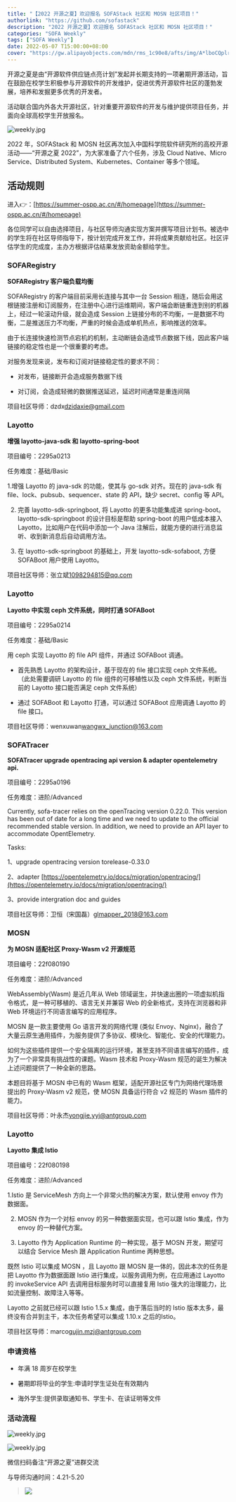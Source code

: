 ```yaml
---
title: "【2022 开源之夏】欢迎报名 SOFAStack 社区和 MOSN 社区项目！"
authorlink: "https://github.com/sofastack"
description: "2022 开源之夏】欢迎报名 SOFAStack 社区和 MOSN 社区项目！"
categories: "SOFA Weekly"
tags: ["SOFA Weekly"]
date: 2022-05-07 T15:00:00+08:00
cover: "https://gw.alipayobjects.com/mdn/rms_1c90e8/afts/img/A*lboCQplrH-IAAAAAAAAAAAAAARQnAQ"
---
```


开源之夏是由“开源软件供应链点亮计划”发起并长期支持的一项暑期开源活动，旨在鼓励在校学生积极参与开源软件的开发维护，促进优秀开源软件社区的蓬勃发展，培养和发掘更多优秀的开发者。

活动联合国内外各大开源社区，针对重要开源软件的开发与维护提供项目任务，并面向全球高校学生开放报名。

![weekly.jpg](https://gw.alipayobjects.com/mdn/rms_1c90e8/afts/img/A*w1DUTLCCnzkAAAAAAAAAAAAAARQnAQ)

2022 年，SOFAStack 和 MOSN 社区再次加入中国科学院软件研究所的高校开源活动——“开源之夏 2022”，为大家准备了六个任务，涉及 Cloud Native、Micro Service、Distributed System、Kubernetes、Container 等多个领域。

## 活动规则

进入👉：[https://summer-ospp.ac.cn/#/homepage](https://summer-ospp.ac.cn/#/homepage)

各位同学可以自由选择项目，与社区导师沟通实现方案并撰写项目计划书。被选中的学生将在社区导师指导下，按计划完成开发工作，并将成果贡献给社区。社区评估学生的完成度，主办方根据评估结果发放资助金额给学生。

### SOFARegistry

**SOFARegistry 客户端负载均衡**

SOFARegistry 的客户端目前采用长连接与其中一台 Session 相连，随后会用这根链接注册和订阅服务，在注册中心进行运维期间，客户端会断链重连到别的机器上，经过一轮滚动升级，就会造成 Session 上链接分布的不均衡，一是数据不均衡，二是推送压力不均衡，严重的时候会造成单机热点，影响推送的效率。

由于长连接快速检测节点宕机的机制，主动断链会造成节点数据下线，因此客户端链接的稳定性也是一个很重要的考虑。

对服务发现来说，发布和订阅对链接稳定性的要求不同：

- 对发布，链接断开会造成服务数据下线

- 对订阅，会造成轻微的数据推送延迟，延迟时间通常是重连间隔

项目社区导师：dzdx[dzidaxie@gmail.com](dzidaxie@gmail.com)

### Layotto

**增强 layotto-java-sdk 和 layotto-spring-boot**

项目编号：2295a0213

任务难度：基础/Basic

1.增强 Layotto 的 java-sdk 的功能，使其与 go-sdk 对齐。现在的 java-sdk 有 file、lock、pubsub、sequencer、state 的 API，缺少 secret、config 等 API。

2. 完善 layotto-sdk-springboot, 将 Layotto 的更多功能集成进 spring-boot。layotto-sdk-springboot 的设计目标是帮助 spring-boot 的用户低成本接入 Layotto，比如用户在代码中添加一个 Java 注解后，就能方便的进行消息监听、收到新消息后自动调用方法。

3. 在 layotto-sdk-springboot 的基础上，开发 layotto-sdk-sofaboot, 方便 SOFABoot 用户使用 Layotto。

项目社区导师：张立斌[1098294815@qq.com](1098294815@qq.com)

### Layotto

**Layotto 中实现 ceph 文件系统，同时打通 SOFABoot**

项目编号：2295a0214

任务难度：基础/Basic

用 ceph 实现 Layotto 的 file API 组件，并通过 SOFABoot 调通。

- 首先熟悉 Layotto 的架构设计，基于现在的 file 接口实现 ceph 文件系统。（此处需要调研 Layotto 的 file 组件的可移植性以及 ceph 文件系统，判断当前的 Layotto 接口能否满足 ceph 文件系统）

- 通过 SOFABoot 和 Layotto 打通，可以通过 SOFABoot 应用调通 Layotto 的 file 接口。

项目社区导师：wenxuwan[wangwx_junction@163.com](wangwx_junction@163.com)

### SOFATracer

**SOFATracer upgrade opentracing api version & adapter opentelemetry api.**

项目编号：2295a0196 

任务难度：进阶/Advanced

Currently, sofa-tracer relies on the openTracing version 0.22.0. This version has been out of date for a long time and we need to update to the official recommended stable version. In addition, we need to provide an API layer to accommodate OpentElemetry.

Tasks:

1、upgrade opentracing version torelease-0.33.0

2、adapter [https://opentelemetry.io/docs/migration/opentracing/](https://opentelemetry.io/docs/migration/opentracing/)

3、provide intergration doc and guides

项目社区导师：卫恒（宋国磊）[glmapper_2018@163.com](glmapper_2018@163.com)

### MOSN

**为 MOSN 适配社区 Proxy-Wasm v2 开源规范**

项目编号：22f080190

任务难度：进阶/Advanced

WebAssembly(Wasm) 是近几年从 Web 领域诞生，并快速出圈的一项虚拟机指令格式，是一种可移植的、语言无关并兼容 Web 的全新格式，支持在浏览器和非 Web 环境运行不同语言编写的应用程序。

MOSN 是一款主要使用 Go 语言开发的网络代理 (类似 Envoy、Nginx)，融合了大量云原生通用插件，为服务提供了多协议、模块化、智能化、安全的代理能力。

如何为这些插件提供一个安全隔离的运行环境，甚至支持不同语言编写的插件，成为了一个非常具有挑战性的课题。Wasm 技术和 Proxy-Wasm 规范的诞生为解决上述问题提供了一种全新的思路。

本题目将基于 MOSN 中已有的 Wasm 框架，适配开源社区专门为网络代理场景提出的 Proxy-Wasm v2 规范，使 MOSN 具备运行符合 v2 规范的 Wasm 插件的能力。

项目社区导师：叶永杰[yongjie.yyj@antgroup.com](yongjie.yyj@antgroup.com)

### Layotto

**Layotto 集成 Istio**

项目编号：22f080198

任务难度：进阶/Advanced

1.Istio 是 ServiceMesh 方向上一个非常火热的解决方案，默认使用 envoy 作为数据面。

2. MOSN 作为一个对标 envoy 的另一种数据面实现，也可以跟 Istio 集成，作为 envoy 的一种替代方案。

3. Layotto 作为 Application Runtime 的一种实现，基于 MOSN 开发，期望可以结合 Service Mesh 跟 Application Runtime 两种思想。

既然 Istio 可以集成 MOSN ，且 Layotto 跟 MOSN 是一体的，因此本次的任务是把 Layotto 作为数据面跟 Istio 进行集成，以服务调用为例，在应用通过 Layotto 的 invokeService API 去调用目标服务时可以直接复用 Istio 强大的治理能力，比如流量控制、故障注入等等。

Layotto 之前就已经可以跟 Istio 1.5.x 集成，由于落后当时的 Istio 版本太多，最终没有合并到主干，本次任务希望可以集成 1.10.x 之后的Istio。

项目社区导师：marco[gujin.mzj@antgroup.com](gujin.mzj@antgroup.com)

### 申请资格

- 年满 18 周岁在校学生

- 暑期即将毕业的学生:申请时学生证处在有效期内

- 海外学生:提供录取通知书、学生卡、在读证明等文件

### 活动流程

![weekly.jpg](https://gw.alipayobjects.com/mdn/rms_1c90e8/afts/img/A*I-1FT4ifgJIAAAAAAAAAAAAAARQnAQ)

![weekly.jpg](https://gw.alipayobjects.com/mdn/rms_1c90e8/afts/img/A*Dc30R4il5BsAAAAAAAAAAAAAARQnAQ)

微信扫码备注“开源之夏”进群交流

与导师沟通时间：4.21-5.20

>![](https://gw.alipayobjects.com/mdn/rms_1c90e8/afts/img/A*8G5NRZ7UEToAAAAAAAAAAAAAARQnAQ)
